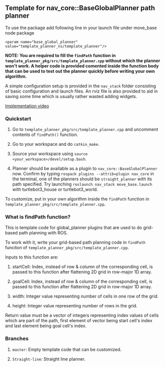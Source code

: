 ## Template for nav\_core::BaseGlobalPlanner path planner

To use the package add following line in your launch file under move\_base node package

`<param name="base_global_planner" value="template_planner_ns/template_planner"/>`

**NOTE: You are required to fill the `findPath` function in `template_planner_pkg/src/template_planner.cpp` without which the planner won't work. A helper code is provided comented inside the function body that can be used to test out the planner quickly before writing your own algorithm.**

A simple configuration setup is provided in the `nav_stack` folder consisting of basic configuration and launch files. An rviz file is also provided to aid in saving some time which is usually rather wasted adding widgets.

[Implementation video](https://youtu.be/PxI2eISoebc)

### Quickstart

1. Go to `template_planner_pkg/src/template_planner.cpp` and uncomment contents of `findPath()` function.

2. Go to your workspace and do `catkin_make`.

3. Source your workspace using `source <your_workspace>/devel/setup.bash`.

4. Planner should be available as a plugin to `nav_core::BaseGlobalPlanner` now. Confirm by typing `rospack plugins --attrib=plugin nav_core` in the terminal, one of the planners should be `straight_planner` with its path specified. Try launching `roslaunch nav_stack move_base.launch` with turtlebot3\_house or turtlebot3\_world.

To customize, put in your own algorithm inside the `findPath` function in `template_planner_pkg/src/template_planner.cpp`.

### What is findPath function?

This is template code for global\_planner plugins that are used to do grid-based path planning with ROS.

To work with it, write your grid-based path planning code in `findPath` funciton of `template_planner_pkg/src/template_planner.cpp`. 

Inputs to this function are:

1. startCell: Index, instead of row & column of the corresponding cell, is passed to this function after flattening 2D grid in row-major 1D array.

2. goalCell: Index, instead of row & column of the corresponding cell, is passed to this function after flattening 2D grid in row-major 1D array.

3. width: Integer value representing number of cells in one row of the grid.

4. height: Integer value representing number of rows in the grid.

Return value must be a vector of integers representing index values of cells which are part of the path, first element of vector being start cell's index and last element being goal cell's index.

### Branches

1. `master`: Empty template code that can be customized.

2. `Straight-line`: Straight line planner.
